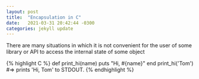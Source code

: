 ```yaml
---
layout: post
title:  "Encapsulation in C"
date:   2021-03-31 20:42:44 -0300
categories: jekyll update
---
```


There are many situations in which it is not convenient for the user of some library or API to access the internal state of some object

{% highlight C %}
def print_hi(name)
  puts "Hi, #{name}"
end
print_hi('Tom')
#=> prints 'Hi, Tom' to STDOUT.
{% endhighlight %}